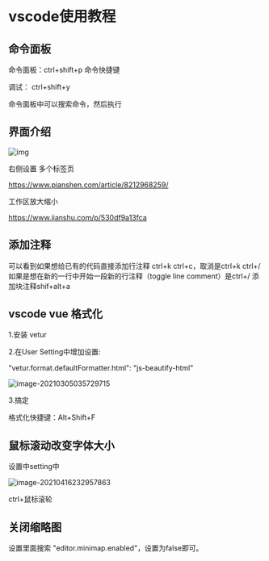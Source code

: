 # vscode使用教程

## 命令面板

命令面板：ctrl+shift+p  命令快捷键

调试： ctrl+shift+y

命令面板中可以搜索命令，然后执行

## 界面介绍

![img](https://i.loli.net/2020/12/11/YcRim5PfBv62Qe4.png)



右侧设置 多个标签页

https://www.pianshen.com/article/8212968259/

工作区放大缩小

https://www.jianshu.com/p/530df9a13fca



## 添加注释

可以看到如果想给已有的代码直接添加行注释 ctrl+k ctrl+c，取消是ctrl+k ctrl+/
如果是想在新的一行中开始一段新的行注释（toggle line comment）是ctrl+/
添加块注释shif+alt+a

## vscode vue 格式化

1.安装 vetur

2.在User Setting中增加设置:

"vetur.format.defaultFormatter.html": "js-beautify-html"

![image-20210305035729715](https://i.loli.net/2021/03/05/UIq9Mn2jy71rvkp.png)

3.搞定

格式化快捷键：Alt+Shift+F

## 鼠标滚动改变字体大小

设置中setting中

![image-20210416232957863](https://i.loli.net/2021/04/16/lg57JTFsUwNcpZ1.png)

ctrl+鼠标滚轮

## 关闭缩略图

设置里面搜索 "editor.minimap.enabled"，设置为false即可。